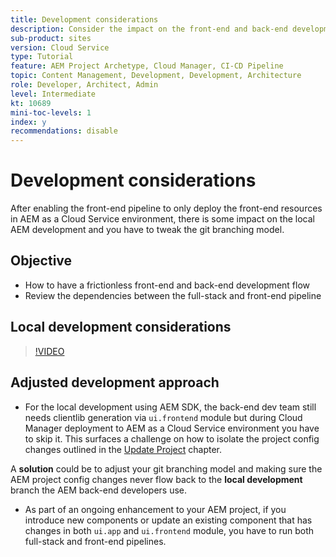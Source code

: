 ```yaml
---
title: Development considerations
description: Consider the impact on the front-end and back-end development process once you enable the front-end pipeline.
sub-product: sites
version: Cloud Service
type: Tutorial
feature: AEM Project Archetype, Cloud Manager, CI-CD Pipeline
topic: Content Management, Development, Development, Architecture
role: Developer, Architect, Admin
level: Intermediate
kt: 10689
mini-toc-levels: 1
index: y
recommendations: disable
---
```


# Development considerations

After enabling the front-end pipeline to only deploy the front-end resources in AEM as a Cloud Service environment, there is some impact on the local AEM development and you have to tweak the git branching model.

## Objective

* How to have a frictionless front-end and back-end development flow
* Review the dependencies between the full-stack and front-end pipeline


## Local development considerations

>[!VIDEO](https://video.tv.adobe.com/v/3409421/)


## Adjusted development approach

*   For the local development using AEM SDK, the back-end dev team still needs clientlib generation via `ui.frontend` module but during Cloud Manager deployment to AEM as a Cloud Service environment you have to skip it. This surfaces a challenge on how to isolate the project config changes outlined in the [Update Project](update-project.md) chapter.

A __solution__ could be to adjust your git branching model and making sure the AEM project config changes never flow back to the __local development__ branch the AEM back-end developers use.


*   As part of an ongoing enhancement to your AEM project, if you introduce new components or update an existing component that has changes in both `ui.app` and `ui.frontend` module, you have to run both full-stack and front-end pipelines.



